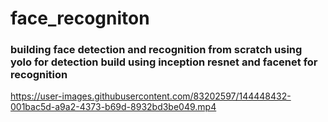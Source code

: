 # face_recogniton
### building face detection and recognition from scratch using yolo for detection build using inception resnet and facenet for recognition










https://user-images.githubusercontent.com/83202597/144448432-001bac5d-a9a2-4373-b69d-8932bd3be049.mp4



